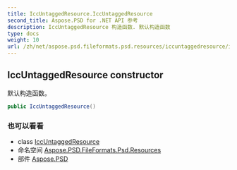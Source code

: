 ```yaml
---
title: IccUntaggedResource.IccUntaggedResource
second_title: Aspose.PSD for .NET API 参考
description: IccUntaggedResource 构造函数. 默认构造函数
type: docs
weight: 10
url: /zh/net/aspose.psd.fileformats.psd.resources/iccuntaggedresource/iccuntaggedresource/
---
```

## IccUntaggedResource constructor

默认构造函数。

```csharp
public IccUntaggedResource()
```

### 也可以看看

* class [IccUntaggedResource](../)
* 命名空间 [Aspose.PSD.FileFormats.Psd.Resources](../../iccuntaggedresource/)
* 部件 [Aspose.PSD](../../../)


